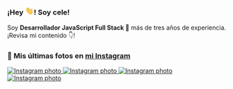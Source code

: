 <h3>¡Hey <img src="https://raw.githubusercontent.com/ABSphreak/ABSphreak/master/gifs/Hi.gif" width="20px" decondig="async">! Soy cele!</h3>

<p>Soy <strong>Desarrollador JavaScript Full Stack 🚀</strong> más de tres años de experiencia.<br />¡Revisa mi contenido 👇!</p>

### 📸 Mis últimas fotos en [mi Instagram](https://instagram.com/cele)


<a href='https://instagram.com/p/C1UpuSGLQiG' target='_blank'>
  <img width='20%' src='https://instagram.flba2-1.fna.fbcdn.net/v/t51.29350-15/412513918_1325803934584302_4400498733289087214_n.jpg?stp=dst-jpg_e15&_nc_ht=instagram.flba2-1.fna.fbcdn.net&_nc_cat=106&_nc_ohc=Nrt8aX-g9FAAX_w9mk5&edm=APU89FABAAAA&ccb=7-5&oh=00_AfD2ghfSDX3ACbdvzzb4QY2wWjck3kft4lXSKHTqvE52Lw&oe=660E981D&_nc_sid=bc0c2c' alt='Instagram photo' />
</a>
<a href='https://instagram.com/p/CzMY3lzxgmx' target='_blank'>
  <img width='20%' src='https://instagram.flba2-1.fna.fbcdn.net/v/t51.29350-15/398916226_819142863293745_2426123683154743297_n.webp?stp=dst-jpg_e35&_nc_ht=instagram.flba2-1.fna.fbcdn.net&_nc_cat=109&_nc_ohc=VcvVkrFEgxEAX9a5S_A&edm=APU89FABAAAA&ccb=7-5&oh=00_AfBS2gUTfo-p7hXumo-OYoXdN8nCFmf9XNHbT6pnpctSRg&oe=660E970C&_nc_sid=bc0c2c' alt='Instagram photo' />
</a>
<a href='https://instagram.com/p/CygbQv4uqxM' target='_blank'>
  <img width='20%' src='https://instagram.flba2-1.fna.fbcdn.net/v/t51.29350-15/391525959_236593062741789_5868561716480810596_n.webp?stp=dst-jpg_e35&_nc_ht=instagram.flba2-1.fna.fbcdn.net&_nc_cat=109&_nc_ohc=OiyRGqm1EoEAX-gD5DG&edm=APU89FABAAAA&ccb=7-5&oh=00_AfCkRPVhPWt2MHNBlqVlieqcxceLJU33z-K3cWFdkB_f7A&oe=660E9D48&_nc_sid=bc0c2c' alt='Instagram photo' />
</a>
<a href='https://instagram.com/p/CxTmOF6vN8M' target='_blank'>
  <img width='20%' src='https://instagram.flba2-1.fna.fbcdn.net/v/t51.29350-15/378565944_323878180141713_8920720304536029091_n.jpg?stp=dst-jpg_e15&_nc_ht=instagram.flba2-1.fna.fbcdn.net&_nc_cat=109&_nc_ohc=BfMABNW5eMoAX9N_3jm&edm=APU89FABAAAA&ccb=7-5&oh=00_AfAT4nXhjoFXa_MSTBLgf7cACwVHH7R9xVQdk3fUb4_2GA&oe=660E9712&_nc_sid=bc0c2c' alt='Instagram photo' />
</a>
